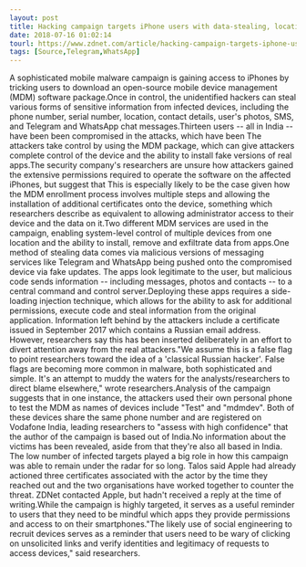 ```yaml
---
layout: post
title: Hacking campaign targets iPhone users with data-stealing, location-tracking malware
date: 2018-07-16 01:02:14
tourl: https://www.zdnet.com/article/hacking-campaign-targets-iphone-users-with-data-stealing-location-tracking-malware/
tags: [Source,Telegram,WhatsApp]
---
```

A sophisticated mobile malware campaign is gaining access to iPhones by tricking users to download an open-source mobile device management (MDM) software package.Once in control, the unidentified hackers can steal various forms of sensitive information from infected devices, including the phone number, serial number, location, contact details, user's photos, SMS, and Telegram and WhatsApp chat messages.Thirteen users -- all in India -- have been been compromised in the attacks, which have been The attackers take control by using the MDM package, which can give attackers complete control of the device and the ability to install fake versions of real apps.The security company's researchers are unsure how attackers gained the extensive permissions required to operate the software on the affected iPhones, but suggest that This is especially likely to be the case given how the MDM enrollment process involves multiple steps and allowing the installation of additional certificates onto the device, something which researchers describe as equivalent to allowing administrator access to their device and the data on it.Two different MDM services are used in the campaign, enabling system-level control of multiple devices from one location and the ability to install, remove and exfiltrate data from apps.One method of stealing data comes via malicious versions of messaging services like Telegram and WhatsApp being pushed onto the compromised device via fake updates. The apps look legitimate to the user, but malicious code sends information -- including messages, photos and contacts -- to a central command and control server.Deploying these apps requires a side-loading injection technique, which allows for the ability to ask for additional permissions, execute code and steal information from the original application. Information left behind by the attackers include a certificate issued in September 2017 which contains a Russian email address. However, researchers say this has been inserted deliberately in an effort to divert attention away from the real attackers."We assume this is a false flag to point researchers toward the idea of a 'classical Russian hacker'. False flags are becoming more common in malware, both sophisticated and simple. It's an attempt to muddy the waters for the analysts/researchers to direct blame elsewhere," wrote researchers.Analysis of the campaign suggests that in one instance, the attackers used their own personal phone to test the MDM as names of devices include "Test" and "mdmdev". Both of these devices share the same phone number and are registered on Vodafone India, leading researchers to "assess with high confidence" that the author of the campaign is based out of India.No information about the victims has been revealed, aside from that they're also all based in India. The low number of infected targets played a big role in how this campaign was able to remain under the radar for so long. Talos said Apple had already actioned three certificates associated with the actor by the time they reached out and the two organisations have worked together to counter the threat. ZDNet contacted Apple, but hadn't received a reply at the time of writing.While the campaign is highly targeted, it serves as a useful reminder to users that they need to be mindful which apps they provide permissions and access to on their smartphones."The likely use of social engineering to recruit devices serves as a reminder that users need to be wary of clicking on unsolicited links and verify identities and legitimacy of requests to access devices," said researchers.
